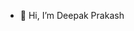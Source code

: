 - 👋 Hi, I’m Deepak Prakash
  
<!---
deepak13prakash7/deepak13prakash7 is a ✨ special ✨ repository because its `README.md` (this file) appears on your GitHub profile.
You can click the Preview link to take a look at your changes.
--->
